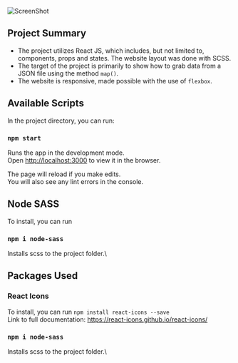 ![ScreenShot](./screenshots/screenshot-01.gif)

## Project Summary
- The project utilizes React JS, which includes, but not limited to, components, props and states. The website layout was done with SCSS.
- The target of the project is primarily to show how to grab data from a JSON file using the method `map()`.
- The website is responsive, made possible with the use of `flexbox`.

## Available Scripts

In the project directory, you can run:

### `npm start`

Runs the app in the development mode.\
Open [http://localhost:3000](http://localhost:3000) to view it in the browser.

The page will reload if you make edits.\
You will also see any lint errors in the console.

## Node SASS

To install, you can run

### `npm i node-sass`

Installs scss to the project folder.\


## Packages Used
### React Icons
To install, you can run `npm install react-icons --save`\
Link to full documentation: <https://react-icons.github.io/react-icons/>

### `npm i node-sass`

Installs scss to the project folder.\
